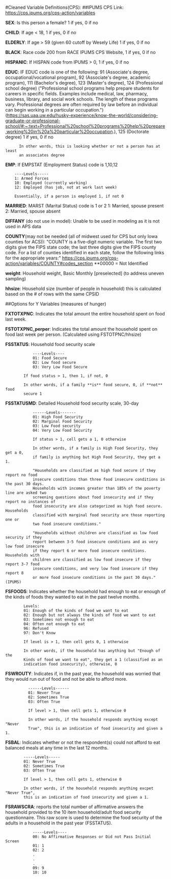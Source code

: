 #Cleaned Variable Definitions(CPS):
##IPUMS CPS Link: https://cps.ipums.org/cps-action/variables

**SEX**: Is this person a female? 1 if yes, 0 if no

**CHILD**: If age < 18, 1 if yes, 0 if no

**ELDERLY**: If age > 59 (given 60 cutoff by Wesely Life) 1 if yes, 0 if no

**BLACK**: Race code 200 from RACE IPUMS CPS Website, 1 if yes, 0 if no

**HISPANIC**: If HISPAN code from IPUMS > 0, 1 if yes, 0 if no

**EDUC**: IF EDUC code is one of the following:
                      91 (Associate's degree, occupational/vocational program), 
                      92 (Associate's degree, academic program), 
                      111 (Bachelor's degree), 
                      123 (Master's degree),
                      124 (Professional school degree)
                          ("Professional school programs help prepare students
                          for careers in specific fields. Examples include medical, 
                          law, pharmacy, business, library, and social work schools. 
                          The length of these programs vary. Professional degrees 
                          are often required by law before an individual can 
                          begin working in a particular occupation.")
                          (https://sas.uaa.uw.edu/husky-experience/know-the-world/considering-graduate-or-professional-school/#:~:text=Professional%20school%20programs%20help%20prepare,working%20in%20a%20particular%20occupation.), 
                      125 (Doctorate degree)
            1 if yes, 0 if no
          
          In other words, this is looking whether or not a person has at least
          an associates degree
      

**EMP**: If EMPSTAT (Employment Status) code is 1,10,12
        
        ----Levels-----
        1: Armed Forces
        10: Employed (currently working)
        12: Employed (has job, not at work last week)
        
        Essentially, if a person is employed 1, if not 0

**MARRIED**: MARST (Marital Status) code is 1 or 2
          1: Married, spouse present
          2: Married, spouse absent
          
**DIFFANY** (do not use in model):  Unable to be used in modeling as it is not 
            used in APS data

**COUNTY**(may not be needed (all of midwest used for CPS but only Iowa counties 
          for ACS)):
        "COUNTY is a five-digit numeric variable. The first two digits give the 
        FIPS state code; the last three digits give the FIPS county code. 
        For a list of counties identified in each state, follow the following 
        links for the appropriate years:"
        https://cps.ipums.org/cps-action/variables/COUNTY#codes_section
        **00000 = Not Identified
        
**weight**: Household weight, Basic Monthly [preselected] (to address uneven 
            sampling)
        
**hhsize**: Household size (number of people in household)
            this is calculated based on the # of rows with the same CPSID


##Options for Y Variables (measures of hunger)

**FXTOTXPNC**: Indicates the total amount the entire household spent on food 
                last week.

**FSTOTXPNC_perper**: Indicates the total amount the household spent on food last 
                        week per person.  (Calculated using FSTOTPNC/hhsize)
                
                
**FSSTATUS**: Household food security scale

                ----Levels----
                01: Food Secure
                02: Low food secure
                03: Very Low Food Secure
            
            If food status > 1, then 1, if not, 0
            
            In other words, if a family **is** food secure, 0, if **not** food 
            secure 1
            
**FSSTATUSMD**: Detailed Household food security scale, 30-day
                
                ------Levels-------
                01: High Food Security
                02: Marginal Food Security
                03: Low Food security
                04: Very Low Food Security
                
                If status > 1, cell gets a 1, 0 otherwise
                
                In other words, if a family is High Food Security, they get a 0,
                if family is anything but High Food Security, they get a 1. 
                
                "Households are classified as high food secure if they report no food 
                insecure conditions than three food insecure conditions in the past 30 days. 
                Households with incomes greater than 185% of the poverty line are asked two
                screening questions about food insecurity and if they report no instances of
                food insecurity are also categorized as high food secure. Households
                classified with marginal food security are those reporting one or 
                two food insecure conditions."

                "Households without children are classified as low food security if they 
                report between 3-5 food insecure conditions and as very low food insecure 
                if they report 6 or more food insecure conditions. Households with 
                children are classified as low food insecure if they report 3-7 food 
                insecure conditions, and very low food insecure if they report 8 
                or more food insecure conditions in the past 30 days." (IPUMS)
                
                
**FSFOODS**: Indicates whether the household had enough to eat or enough of the 
            kinds of foods they wanted to eat in the past twelve months.
            
            Levels:
            01: Enough of the kinds of food we want to eat
            02: Enough but not always the kinds of food we want to eat
            03: Sometimes not enough to eat
            04: Often not enough to eat
            96: Refused
            97: Don't Know
            
            If level is > 1, then cell gets 0, 1 otherwise
            
            In other words, if the household has anything but "Enough of the 
            Kinds of food we want to eat", they get a 1 (classified as an 
            indication food insecurity), otherwise, 0
            
**FSWROUTY**: Indicates if, in the past year, the household was worried that 
              they would run out of food and not be able to afford more.
              
              ------Levels------
              01: Never True
              02: Sometimes True
              03: Often True
              
              If level > 1, then cell gets 1, otherwise 0
              
              In other words, if the household responds anything except "Never 
              True", this is an indication of food insecurity and given a 1.
              
**FSBAL**: Indicates whether or not the respondent(s) could not afford to eat 
            balanced meals at any time in the last 12 months.
            
            -----Levels-----
            01: Never True
            02: Sometimes True
            03: Often True
            
            If level > 1, then cell gets 1, otherwise 0
              
            In other words, if the household responds anything excpet "Never True",
            this is an indication of food insecurity and given a 1.
            
**FSRAWSCRA**: reports the total number of affirmative answers the household 
                provided to the 10 item household/adult food security 
                questionnaire. This raw score is used to determine the food 
                security of the adults in a household in the past year (FSSTATUS).
                
                -----Levels----
                00: No Affirmative Responses or Did not Pass Initial Screen
                01: 1
                02: 2
                .
                .
                .
                09: 9
                10: 10
                
                
                
              
            
            
            
          
            
            

    
    
    
    
    